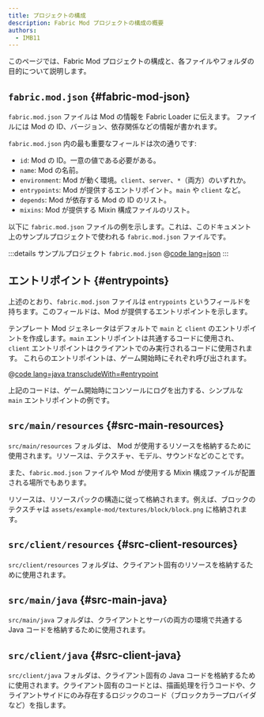 ```yaml
---
title: プロジェクトの構成
description: Fabric Mod プロジェクトの構成の概要
authors:
  - IMB11
---
```


このページでは、Fabric Mod プロジェクトの構成と、各ファイルやフォルダの目的について説明します。

## `fabric.mod.json` {#fabric-mod-json}

`fabric.mod.json` ファイルは Mod の情報を Fabric Loader に伝えます。 ファイルには Mod の ID、バージョン、依存関係などの情報が書かれます。

`fabric.mod.json` 内の最も重要なフィールドは次の通りです:

- `id`: Mod の ID。一意の値である必要がある。
- `name`: Mod の名前。
- `environment`: Mod が動く環境。`client`、`server`、`*`（両方）のいずれか。
- `entrypoints`: Mod が提供するエントリポイント。`main` や `client` など。
- `depends`: Mod が依存する Mod の ID のリスト。
- `mixins`: Mod が提供する Mixin 構成ファイルのリスト。

以下に `fabric.mod.json` ファイルの例を示します。これは、このドキュメント上のサンプルプロジェクトで使われる `fabric.mod.json` ファイルです。

:::details サンプルプロジェクト `fabric.mod.json`
@[code lang=json](@/reference/1.21.1/src/main/resources/fabric.mod.json)
:::

## エントリポイント {#entrypoints}

上述のとおり、`fabric.mod.json` ファイルは `entrypoints` というフィールドを持ちます。このフィールドは、Mod が提供するエントリポイントを示します。

テンプレート Mod ジェネレータはデフォルトで `main` と `client` のエントリポイントを作成します。`main` エントリポイントは共通するコードに使用され、`client` エントリポイントはクライアントでのみ実行されるコードに使用されます。 これらのエントリポイントは、ゲーム開始時にそれぞれ呼び出されます。

@[code lang=java transcludeWith=#entrypoint](@/reference/1.21.1/src/main/java/com/example/docs/ExampleMod.java)

上記のコードは、ゲーム開始時にコンソールにログを出力する、シンプルな `main` エントリポイントの例です。

## `src/main/resources` {#src-main-resources}

`src/main/resources` フォルダは、 Mod が使用するリソースを格納するために使用されます。リソースは、テクスチャ、モデル、サウンドなどのことです。

また、`fabric.mod.json` ファイルや Mod が使用する Mixin 構成ファイルが配置される場所でもあります。

リソースは、リソースパックの構造に従って格納されます。例えば、ブロックのテクスチャは `assets/example-mod/textures/block/block.png` に格納されます。

## `src/client/resources` {#src-client-resources}

`src/client/resources` フォルダは、クライアント固有のリソースを格納するために使用されます。

## `src/main/java` {#src-main-java}

`src/main/java` フォルダは、クライアントとサーバの両方の環境で共通する Java コードを格納するために使用されます。

## `src/client/java` {#src-client-java}

`src/client/java` フォルダは、クライアント固有の Java コードを格納するために使用されます。クライアント固有のコードとは、描画処理を行うコードや、クライアントサイドにのみ存在するロジックのコード（ブロックカラープロバイダなど）を指します。
